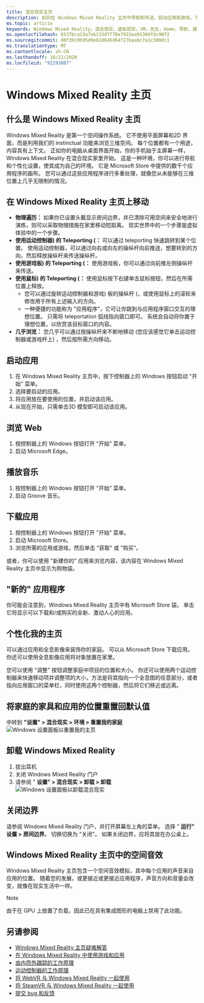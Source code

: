 ```yaml
---
title: 混合现实主页
description: 如何在 Windows Mixed Reality 主页中导航和传送，启动应用和游戏，个性化家庭，并更改视觉对象、音频和语音设置。
ms.topic: article
keywords: Windows Mixed Reality，混合现实，虚拟现实，VR，先生，Home，导航，接收，应用，游戏
ms.openlocfilehash: 6537bca13a7eb133d7f78e7922ea91304fdc90f2
ms.sourcegitcommit: d8f39c0b95d9e61d645d64f27baabc7a1c300dc1
ms.translationtype: MT
ms.contentlocale: zh-CN
ms.lasthandoff: 10/21/2020
ms.locfileid: "92293087"
---
```

# <a name="your-windows-mixed-reality-home"></a>Windows Mixed Reality 主页

## <a name="what-is-the-windows-mixed-reality-home"></a>什么是 Windows Mixed Reality 主页

Windows Mixed Reality 是第一个空间操作系统。 它不使用平面屏幕和2D 界面，而是利用我们的 instinctual 功能来浏览三维空间。 每个位置都有一个用途，内容具有上下文。 正如你的电脑从桌面界面开始，你的手机始于主屏幕一样，Windows Mixed Reality 在混合现实家里开始。 这是一种环境，你可以进行导航和个性化设置，使其成为自己的环境。 它是 Microsoft Store 中提供的数千个应用程序的画布。 您可以通过这些应用程序进行多重处理，就像您从未能够在三维位置上几乎无限制的情况。

## <a name="move-through-the-windows-mixed-reality-home"></a>在 Windows Mixed Reality 主页上移动

* **物理遍历：** 如果你已设置头戴显示房间边界，并已清除可用空间来安全地进行演练，则可以采取物理措施在家里移动短距离。 现实世界中的一个步骤是虚拟体验中的一个步骤。
* **使用运动控制器) 的 Teleporting (：** 可以通过 teleporting 快速跳转到某个位置。 使用运动控制器，可以通过向右或向左的操纵杆向前推送，想要转到的方向，然后释放操纵杆来传送操纵杆。
* **使用游戏板) 的 Teleporting (：** 使用游戏板，你可以通过向前推左侧操纵杆来传送。
* **使用鼠标) 的 Teleporting (：** 使用鼠标按下右键单击鼠标按钮，然后在所需位置上释放。
  * 您可以通过旋转运动控制器和游戏) 板的操纵杆 (，或使用鼠标上的滚轮来修改用于所有上述输入的方向。
  * 一种便捷的功能称为 "应用程序"，它可让你跳到与应用程序窗口交互的理想位置。 只需将 teleportation 弧线指向窗口即可。 系统会自动将你置于理想位置，以欣赏该目标窗口的内容。
* **几乎浏览：** 您几乎可以通过按操纵杆来不断地移动 (您应该感觉它单击运动控制器或游戏杆上) ，然后按所需方向移动。

## <a name="launch-an-app"></a>启动应用

1. 在 Windows Mixed Reality 主页中，按下控制器上的 Windows 按钮启动 "开始" 菜单。
2. 选择要启动的应用。
3. 将应用放在要使用的位置，并启动该应用。
4. 从现在开始，只需单击3D 模型即可启动该应用。

## <a name="browse-the-web"></a>浏览 Web

1. 按控制器上的 Windows 按钮打开 "开始" 菜单。
2. 启动 Microsoft Edge。

## <a name="play-music"></a>播放音乐

1. 按控制器上的 Windows 按钮打开 "开始" 菜单。
2. 启动 Groove 音乐。

## <a name="download-an-app"></a>下载应用

1. 按控制器上的 Windows 按钮打开 "开始" 菜单。
2. 启动 Microsoft Store。
3. 浏览所需的应用或游戏，然后单击 "获取" 或 "购买"。

或者，你可以使用 "新建你的" 应用来浏览内容，该内容在 Windows Mixed Reality 主页中显示为购物袋。

## <a name="what-is-the-new-for-you-app"></a>"新的" 应用程序

你可能会注意到，Windows Mixed Reality 主页中有 Microsoft Store 袋。 单击它将显示可以下载和/或购买的全新、激动人心的应用。

## <a name="personalize-my-home"></a>个性化我的主页

可以通过应用和全息影像来装饰你的家庭。 可以从 Microsoft Store 下载应用。 你还可以使用全息影像应用将对象放置在家里。

您可以使用 "调整" 按钮调整家庭中项目的位置和大小。 你还可以使用两个运动控制器来快速移动项并调整项的大小，方法是将其指向一个全息图的任意部分，或者指向应用窗口的菜单栏，同时使用这两个控制器，然后将它们移近或远离。

## <a name="reset-my-homes-furniture-and-app-placement-back-to-default"></a>将家庭的家具和应用的位置重置回默认值

中转到 **"设置" > 混合现实 > 环境 > 重置我的家庭** ![ Windows 设置面板以重置我的主页](images/1050px-environmentreset.png)

## <a name="uninstall-windows-mixed-reality"></a>卸载 Windows Mixed Reality

1. 拔出耳机
2. 关闭 Windows Mixed Reality 门户
3. 请参阅 " **设置" > 混合现实 > 卸载 > 卸载** ![ Windows 设置面板以卸载混合现实](images/1050px-uninstall2.png)

## <a name="turn-off-the-boundary"></a>关闭边界

请参阅 Windows Mixed Reality 门户，并打开屏幕左上角的菜单。 选择 " **运行" 设置 > 房间边界**。 切换切换为 "关闭"。 如果关闭边界，应将其放在办公桌上。

## <a name="spatial-sound-in-the-windows-mixed-reality-home"></a>Windows Mixed Reality 主页中的空间音效

Windows Mixed Reality 主页包含一个空间音效模拟，其中每个应用的声音来自应用的位置。 随着您的发展，或更接近或更接近应用程序，声音方向和音量会改变，就像在现实生活中一样。 

> [!NOTE]
> 由于在 GPU 上放置了负载，因此已在具有集成图形的电脑上禁用了此功能。

## <a name="see-also"></a>另请参阅

* [Windows Mixed Reality 主页疑难解答](set-up-questions.md#my-controllers-arent-showing-in-my-windows-mixed-reality-home)
* [在 Windows Mixed Reality 中使用游戏和应用](using-games-and-apps-in-windows-mixed-reality.md)
* [由内而外跟踪的工作原理](tracking-system.md)
* [运动控制器的工作原理](controllers-in-wmr.md)
* [将 WebVR 与 Windows Mixed Reality 一起使用](webvr.md)
* [将 SteamVR 与 Windows Mixed Reality 一起使用](using-steamvr-with-windows-mixed-reality.md)
* [提交 bug 和反馈](filing-feedback.md)
